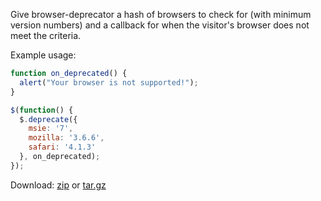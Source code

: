 Give browser-deprecator a hash of browsers to check for (with minimum version numbers) and a callback for when the visitor's browser does not meet the criteria.

Example usage:

```javascript
function on_deprecated() {
  alert("Your browser is not supported!");
}

$(function() {
  $.deprecate({
    msie: '7',
    mozilla: '3.6.6',
    safari: '4.1.3'
  }, on_deprecated);
});
```

Download: [zip](https://github.com/6/browser-deprecator/zipball/master) or [tar.gz](https://github.com/6/browser-deprecator/tarball/master)

